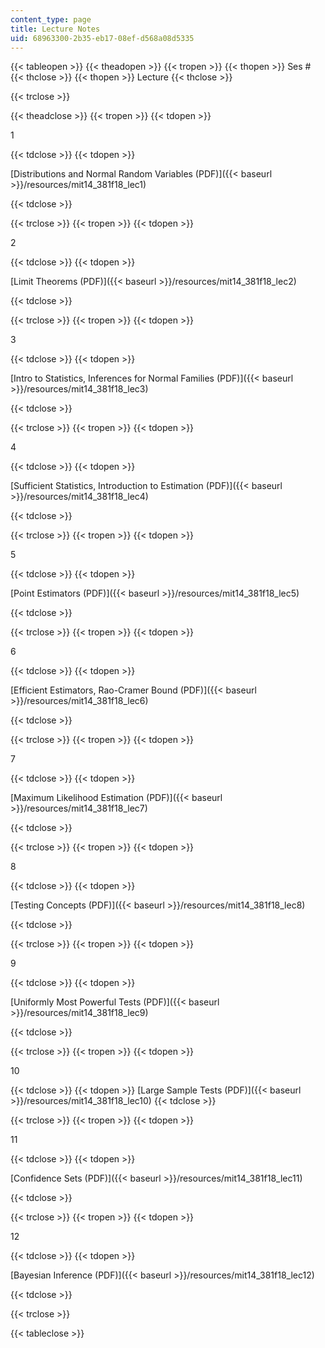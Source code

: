 ```yaml
---
content_type: page
title: Lecture Notes
uid: 68963300-2b35-eb17-08ef-d568a08d5335
---
```


{{< tableopen >}}
{{< theadopen >}}
{{< tropen >}}
{{< thopen >}}
Ses #
{{< thclose >}}
{{< thopen >}}
Lecture
{{< thclose >}}

{{< trclose >}}

{{< theadclose >}}
{{< tropen >}}
{{< tdopen >}}


1


{{< tdclose >}}
{{< tdopen >}}


[Distributions and Normal Random Variables (PDF)]({{< baseurl >}}/resources/mit14_381f18_lec1)


{{< tdclose >}}

{{< trclose >}}
{{< tropen >}}
{{< tdopen >}}


2


{{< tdclose >}}
{{< tdopen >}}


[Limit Theorems (PDF)]({{< baseurl >}}/resources/mit14_381f18_lec2)


{{< tdclose >}}

{{< trclose >}}
{{< tropen >}}
{{< tdopen >}}


3


{{< tdclose >}}
{{< tdopen >}}


[Intro to Statistics, Inferences for Normal Families (PDF)]({{< baseurl >}}/resources/mit14_381f18_lec3)


{{< tdclose >}}

{{< trclose >}}
{{< tropen >}}
{{< tdopen >}}


4


{{< tdclose >}}
{{< tdopen >}}


[Sufficient Statistics, Introduction to Estimation (PDF)]({{< baseurl >}}/resources/mit14_381f18_lec4)


{{< tdclose >}}

{{< trclose >}}
{{< tropen >}}
{{< tdopen >}}


5


{{< tdclose >}}
{{< tdopen >}}


[Point Estimators (PDF)]({{< baseurl >}}/resources/mit14_381f18_lec5)


{{< tdclose >}}

{{< trclose >}}
{{< tropen >}}
{{< tdopen >}}


6


{{< tdclose >}}
{{< tdopen >}}


[Efficient Estimators, Rao-Cramer Bound (PDF)]({{< baseurl >}}/resources/mit14_381f18_lec6)


{{< tdclose >}}

{{< trclose >}}
{{< tropen >}}
{{< tdopen >}}


7


{{< tdclose >}}
{{< tdopen >}}


[Maximum Likelihood Estimation (PDF)]({{< baseurl >}}/resources/mit14_381f18_lec7)


{{< tdclose >}}

{{< trclose >}}
{{< tropen >}}
{{< tdopen >}}


8


{{< tdclose >}}
{{< tdopen >}}


[Testing Concepts (PDF)]({{< baseurl >}}/resources/mit14_381f18_lec8)


{{< tdclose >}}

{{< trclose >}}
{{< tropen >}}
{{< tdopen >}}


9


{{< tdclose >}}
{{< tdopen >}}


[Uniformly Most Powerful Tests (PDF)]({{< baseurl >}}/resources/mit14_381f18_lec9)


{{< tdclose >}}

{{< trclose >}}
{{< tropen >}}
{{< tdopen >}}


10


{{< tdclose >}}
{{< tdopen >}}
[Large Sample Tests (PDF)]({{< baseurl >}}/resources/mit14_381f18_lec10)
{{< tdclose >}}

{{< trclose >}}
{{< tropen >}}
{{< tdopen >}}


11


{{< tdclose >}}
{{< tdopen >}}


[Confidence Sets (PDF)]({{< baseurl >}}/resources/mit14_381f18_lec11)


{{< tdclose >}}

{{< trclose >}}
{{< tropen >}}
{{< tdopen >}}


12


{{< tdclose >}}
{{< tdopen >}}


[Bayesian Inference (PDF)]({{< baseurl >}}/resources/mit14_381f18_lec12)


{{< tdclose >}}

{{< trclose >}}

{{< tableclose >}}